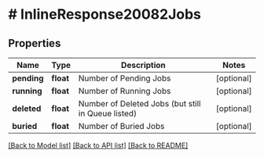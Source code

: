 # # InlineResponse20082Jobs

## Properties

Name | Type | Description | Notes
------------ | ------------- | ------------- | -------------
**pending** | **float** | Number of Pending Jobs | [optional]
**running** | **float** | Number of Running Jobs | [optional]
**deleted** | **float** | Number of Deleted Jobs (but still in Queue listed) | [optional]
**buried** | **float** | Number of Buried Jobs | [optional]

[[Back to Model list]](../../README.md#models) [[Back to API list]](../../README.md#endpoints) [[Back to README]](../../README.md)
